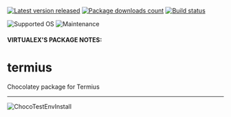[![Latest version released](https://img.shields.io/chocolatey/v/termius.svg)](https://chocolatey.org/packages/termius)
[![Package downloads count](https://img.shields.io/chocolatey/dt/termius.svg)](https://chocolatey.org/packages/termius)
[![Build status](https://img.shields.io/appveyor/ci/virtualex-itv/choco-termius/master.svg?logo=appveyor)](https://ci.appveyor.com/project/virtualex-itv/choco-termius)

![Supported OS](https://img.shields.io/badge/os-windows-blue.svg)
![Maintenance](https://img.shields.io/maintenance/yes/2020.svg)

#### VIRTUALEX'S PACKAGE NOTES:

# termius
Chocolatey package for Termius

---
![ChocoTestEnvInstall](https://rawcdn.githack.com/virtualex-itv/choco-termius/331d1045981117ccc5fa48ba5eea5f06281f607c/_img/choco-termius-test.png)
